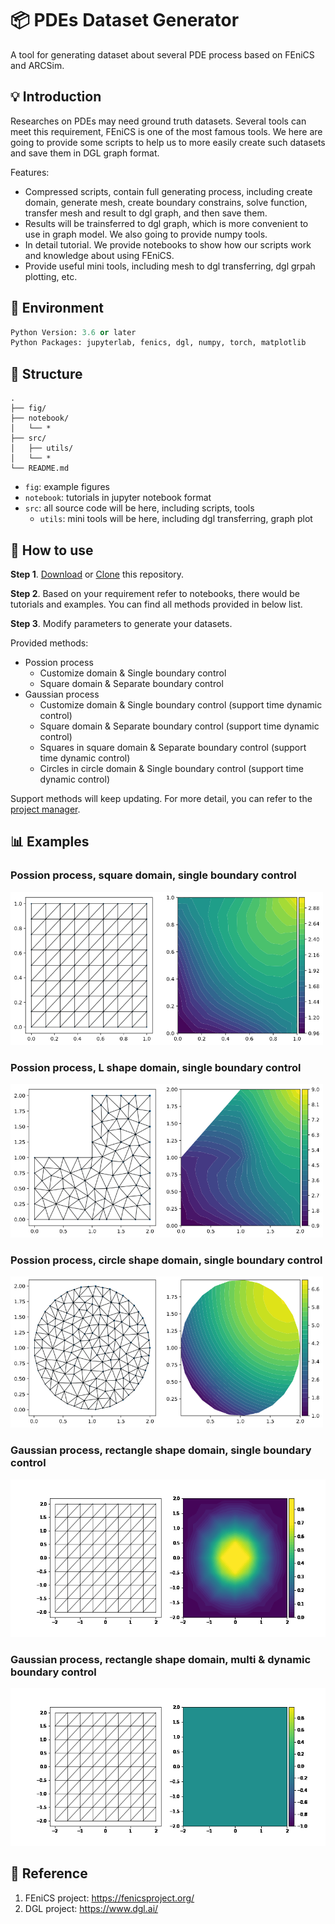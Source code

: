 # 📦 PDEs Dataset Generator

A tool for generating dataset about several PDE process based on FEniCS and ARCSim.

## 💡 Introduction

Researches on PDEs may need ground truth datasets. Several tools can meet this requirement, FEniCS is one of the most famous tools. We here are going to provide some scripts to help us to more easily create such datasets and save them in DGL graph format. 

Features:

- Compressed scripts, contain full generating process, including create domain, generate mesh, create boundary constrains, solve function, transfer mesh and result to dgl graph, and then save them. 
- Results will be trainsferred to dgl graph, which is more convenient to use in graph model. We also going to provide numpy tools. 
- In detail tutorial. We provide notebooks to show how our scripts work and knowledge about using FEniCS. 
- Provide useful mini tools, including mesh to dgl transferring, dgl grpah plotting, etc. 

## 🔧 Environment 

```Python
Python Version: 3.6 or later
Python Packages: jupyterlab, fenics, dgl, numpy, torch, matplotlib
```

## 📁 Structure

```
.
├── fig/
├── notebook/
│   └── *
├── src/
│   ├── utils/
│   └── *
└── README.md
```

- `fig`: example figures
- `notebook`: tutorials in jupyter notebook format
- `src`: all source code will be here, including scripts, tools
  - `utils`: mini tools will be here, including dgl transferring, graph plot

## 💾 How to use

**Step 1**. [Download](https://github.com/cbhua/tool-pdeset-generator/archive/refs/heads/main.zip) or [Clone](https://github.com/cbhua/tool-pdeset-generator.git) this repository.  

**Step 2**. Based on your requirement refer to notebooks, there would be tutorials and examples. You can find all methods provided in below list. 

**Step 3**. Modify parameters to generate your datasets. 

Provided methods:

- Possion process
  - Customize domain & Single boundary control
  - Square domain & Separate boundary control
- Gaussian process
  - Customize domain & Single boundary control (support time dynamic control)
  - Square domain & Separate boundary control (support time dynamic control)
  - Squares in square domain & Separate boundary control (support time dynamic control)
  - Circles in circle domain & Single boundary control (support time dynamic control)

Support methods will keep updating. For more detail, you can refer to the [project manager](https://github.com/cbhua/tool-pdeset-generator/projects/1). 

## 📊 Examples

### Possion process, square domain, single boundary control

<img src="fig/possion_square.png" alt="possion process, square domain, single boundary control" style="zoom:60%;" />

### Possion process, L shape domain, single boundary control

<img src="fig/possion_l.png" alt="possion process, L shape domain, single boundary control" style="zoom:60%;" />

### Possion process, circle shape domain, single boundary control

<img src="fig/possion_circle.png" alt="possion process, circle shape domain, single boundary control" style="zoom:60%;" />

### Gaussian process, rectangle shape domain, single boundary control

<img src="fig/gaussian_square.gif" alt="gaussian process, rectangle shape domain, single boundary control" style="zoom:80%;" />

### Gaussian process, rectangle shape domain, multi & dynamic boundary control

<img src="fig/gaussian_square_dynamic.gif" alt="gaussian process, rectangle shape domain, multi & dynamic boundary control" style="zoom:80%;" />

## 📜 Reference

1. FEniCS project: https://fenicsproject.org/
2. DGL project: https://www.dgl.ai/
